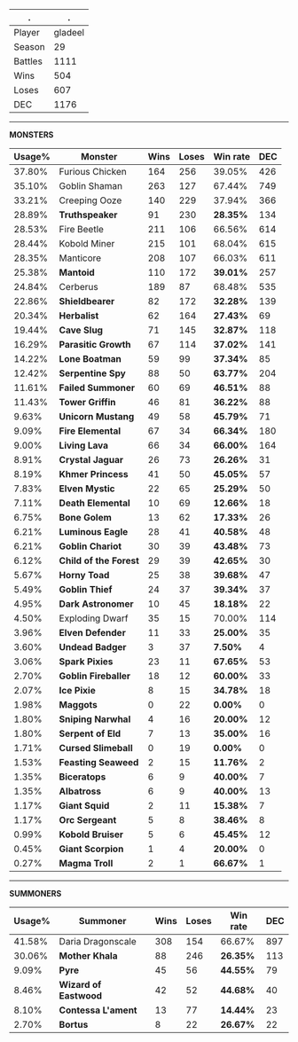 .|.
|-|-
Player|gladeel
Season|29
Battles|1111
Wins|504
Loses|607
DEC|1176

---
**MONSTERS**

Usage%|Monster|Wins|Loses|Win rate|DEC|
-|-|-|-|-|-|
37.80%|Furious Chicken|164|256|39.05%|426|
35.10%|Goblin Shaman|263|127|67.44%|749|
33.21%|Creeping Ooze|140|229|37.94%|366|
28.89%|**Truthspeaker**|91|230|**28.35%**|134|
28.53%|Fire Beetle|211|106|66.56%|614|
28.44%|Kobold Miner|215|101|68.04%|615|
28.35%|Manticore|208|107|66.03%|611|
25.38%|**Mantoid**|110|172|**39.01%**|257|
24.84%|Cerberus|189|87|68.48%|535|
22.86%|**Shieldbearer**|82|172|**32.28%**|139|
20.34%|**Herbalist**|62|164|**27.43%**|69|
19.44%|**Cave Slug**|71|145|**32.87%**|118|
16.29%|**Parasitic Growth**|67|114|**37.02%**|141|
14.22%|**Lone Boatman**|59|99|**37.34%**|85|
12.42%|**Serpentine Spy**|88|50|**63.77%**|204|
11.61%|**Failed Summoner**|60|69|**46.51%**|88|
11.43%|**Tower Griffin**|46|81|**36.22%**|88|
9.63%|**Unicorn Mustang**|49|58|**45.79%**|71|
9.09%|**Fire Elemental**|67|34|**66.34%**|180|
9.00%|**Living Lava**|66|34|**66.00%**|164|
8.91%|**Crystal Jaguar**|26|73|**26.26%**|31|
8.19%|**Khmer Princess**|41|50|**45.05%**|57|
7.83%|**Elven Mystic**|22|65|**25.29%**|50|
7.11%|**Death Elemental**|10|69|**12.66%**|18|
6.75%|**Bone Golem**|13|62|**17.33%**|26|
6.21%|**Luminous Eagle**|28|41|**40.58%**|48|
6.21%|**Goblin Chariot**|30|39|**43.48%**|73|
6.12%|**Child of the Forest**|29|39|**42.65%**|30|
5.67%|**Horny Toad**|25|38|**39.68%**|47|
5.49%|**Goblin Thief**|24|37|**39.34%**|37|
4.95%|**Dark Astronomer**|10|45|**18.18%**|22|
4.50%|Exploding Dwarf|35|15|70.00%|114|
3.96%|**Elven Defender**|11|33|**25.00%**|35|
3.60%|**Undead Badger**|3|37|**7.50%**|4|
3.06%|**Spark Pixies**|23|11|**67.65%**|53|
2.70%|**Goblin Fireballer**|18|12|**60.00%**|33|
2.07%|**Ice Pixie**|8|15|**34.78%**|18|
1.98%|**Maggots**|0|22|**0.00%**|0|
1.80%|**Sniping Narwhal**|4|16|**20.00%**|12|
1.80%|**Serpent of Eld**|7|13|**35.00%**|16|
1.71%|**Cursed Slimeball**|0|19|**0.00%**|0|
1.53%|**Feasting Seaweed**|2|15|**11.76%**|2|
1.35%|**Biceratops**|6|9|**40.00%**|7|
1.35%|**Albatross**|6|9|**40.00%**|13|
1.17%|**Giant Squid**|2|11|**15.38%**|7|
1.17%|**Orc Sergeant**|5|8|**38.46%**|8|
0.99%|**Kobold Bruiser**|5|6|**45.45%**|12|
0.45%|**Giant Scorpion**|1|4|**20.00%**|0|
0.27%|**Magma Troll**|2|1|**66.67%**|1|

---
**SUMMONERS**

Usage%|Summoner|Wins|Loses|Win rate|DEC|
-|-|-|-|-|-|
41.58%|Daria Dragonscale|308|154|66.67%|897|
30.06%|**Mother Khala**|88|246|**26.35%**|113|
9.09%|**Pyre**|45|56|**44.55%**|79|
8.46%|**Wizard of Eastwood**|42|52|**44.68%**|40|
8.10%|**Contessa L'ament**|13|77|**14.44%**|23|
2.70%|**Bortus**|8|22|**26.67%**|22|
